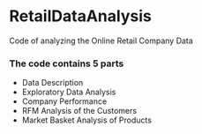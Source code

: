 # RetailDataAnalysis
Code of analyzing the Online Retail Company Data

### The code contains 5 parts 

- Data Description
- Exploratory Data Analysis
- Company Performance
- RFM Analysis of the Customers
- Market Basket Analysis of Products
